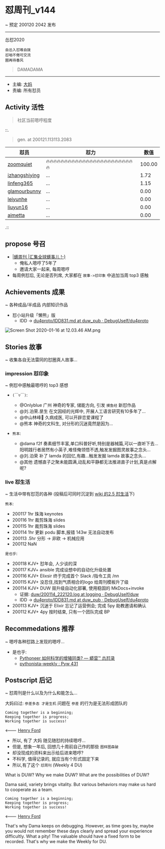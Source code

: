# 怼周刊_v144
~ 预定 200120 2042 发布

-----------------------------------------

怂怼2020

    自怂入怼难自拨
    怼咱不倦可交流
    圈再待春风

> DAMADAMA

-----------------------------------------

- 主编: [大妈](http://du.zoomquiet.io/2014-02/ac0-zq/)
- 责编: 所有怼员

## Activity 活性
> 社区当前嗯哼程度


::.

> gen. at 200121.113113.2083 

 怼员 | 怼力 | 数值 
---- | ---- | ----
[zoomquiet](https://du.101.camp/PoDU/v0/zoomquiet/) | 🔥🔥🔥🔥🔥🔥🔥🔥🔥🔥🔥🔥🔥🔥🔥🔥🔥🔥🔥🔥🔥🔥🔥🔥🔥 | 100.00
[izhangshiying](https://du.101.camp/PoDU/v0/izhangshiying/) | ... | 1.72
[linfeng365](https://du.101.camp/PoDU/v0/linfeng365/) | ... | 1.15
[glamourbunny](https://du.101.camp/PoDU/v0/glamourbunny/) | ... | 0.00
[leiyunhe](https://du.101.camp/PoDU/v0/leiyunhe/) | ... | 0.00
[liuyun16](https://du.101.camp/PoDU/v0/liuyun16/) | ... | 0.00
[aimetta](https://du.101.camp/PoDU/v0/aimetta/) | ... | 0.00

.::


## propose 号召

- [|蠎周刊 |汇集全球蠎事儿 !-)](http://weekly.pychina.org/archives.html)
    + 俺私人嗯哼了5年了
    + 邀请大家一起来, 每周嗯哼
- 每周例怼后, 无论是否列席, 大家都在 `故事->怼印象` 中追加当周 top3 感触



## Achievements 成果 
~ 各种成品/半成品 内部知识作品

- 怼小站升级「懒熊」版
    + IDD -> [du4proto/IDD831.md at duw_pub · DebugUself/du4proto](https://github.com/DebugUself/du4proto/blob/duw_pub/IDD831.md)

![Screen Shot 2020-01-16 at 12.03.46 AM.png](https://i.loli.net/2020/01/16/UoLzyT28QPHGnI9.png)

      
## Stories 故事 
~ 收集各自无法雷同的怼圈真人故事...


### impression 怼印象 
~ 例怼中感触最嗯哼的 top3 感想

- `(￣▽￣)`:
    + @Onlyblue 广州 神奇的专家, 储能方向, 引发 `摸鱼经` 新怼作品
    + @刘.泊荣.昰生 在文因经的光辉中, 开展人工语言研究有10多年了...
    + @中山林峰📮 久病成医, 可以开辟恋爱课程了
    + @熊本 神奇的文科生, 对分形的沉迷竟然是因为...

- `熊本`:
    + @dama f2f 奏素细节丰富,单口科普好听,特别是器械篇,可以一直听下去...阳明践行者居然有小英子,难怪俺领悟不透,触发发掘图灵故事之念头...
    + @刘.泊荣 补了 lamda 的回忆,有趣...触发发掘 lamda 故事之念头...
    + @其他 遗憾直子之聚未能圆满,动乱和平静都无法推进直子计划,真是点解呢?
    

### live 怼生活
~ 生活中带有怼范的各种 (投稿后可同时沉淀到 [wiki 的2.5 怼生活](https://github.com/DebugUself/du4proto/wiki/How2Live)下)

`熊本`:


- 200117 1hr 珠海 keynotes
- 200116 1hr 裁剪珠海 slides
- 200115 1hr 裁剪珠海 slides
- 200114 1hr 更新 podu 脚本,报错 143w 无法自动发布
- 200113 .5hr 分形 -> 非欧 -> 机械应用
- 200112 NaN

`是也乎`:

- 200118 KJV+ 怼年会, 人少谈的深
- 200117 KJV+ ansible 完成设想中的自动化升级处置
- 200116 KJV+ Elixsir 终于完成首个 Slack /指令工具 /nn
- 200115 KJV+ 没忍住,找到气质相合的logo 给周刊模板升了级
- 200114 KJV+ DUW 叕升级自动化部署, 使用稳固的 MkDocs+invoke
    + 证据: [duw/200114_222120.log at logging · DebugUself/duw](https://github.com/DebugUself/duw/blob/logging/2020/01/200114_222120.log)
    + IDD -> [du4proto/IDD831.md at duw_pub · DebugUself/du4proto](https://github.com/DebugUself/du4proto/blob/duw_pub/IDD831.md)
- 200113 KJV+ 沉迷于 Elixir 忘记了运营例会; 完成 5py 助教邀请和确认
- 200112 KJV+ 4py 按时结束, 只有一个团队完成 BP

## Recommedations 推荐 
~ 嗯哼各种怼路上发现的嗯哼...

- 是也乎:
    + [Pythoneer 如何科学的增殖同类? — 蟒营™ 怂怼录](https://blog.101.camp/NC/181012-preNC-pythoneer-growthup/)
    + [pythonista-weekly : Pyw 431](http://weekly.pychina.org/python-weekly/pyw-431.html)


## Postscript 后记 
~ 怼周刊是什么以及为什么和能怎么...

大妈曰过: `参差多态 才是生机`
问题在 `参差` 的行为是无法形成团队的

    Coming together is a beginning; 
    Keeping together is progress; 
    Working together is success!

<--- [Henry Ford](https://www.brainyquote.com/quotes/quotes/h/henryford121997.html)

- 所以, 有了 大妈 随见随怼的持续嗯哼...
- 但是, 想象一年后, 回想几十周前自己作的那些 `图样图森破` 
- 却没现成的资料来出示给后进来嗯哼?
- 不科学, 值得记录的, 就应当有个形式固定下来
- 所以,有了这个 `怼周刊` (Weekly 4 DU)

What is DUW?
Why we make DUW?
What are the possibilities of DUW?

Dama said, variety brings vitality.
But various behaviors may make us hard to cooperate as a team.

    Coming together is a beginning; 
    Keeping together is progress; 
    Working together is success!

<--- [Henry Ford](https://www.brainyquote.com/quotes/quotes/h/henryford121997.html)

That's why Dama keeps on debugging.
However, as time goes by, maybe you would not remember these days clearly and spread your experience difficultly.
What a pity!
The valuable should have a fixed form to be recorded.
That's why we make the Weekly for DU.

